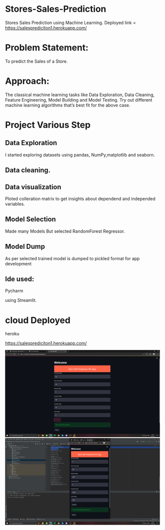 # Stores-Sales-Prediction
Stores Sales Prediction using Machine Learning.
Deployed link = https://salesprediciton1.herokuapp.com/

# Problem Statement:
To predict the Sales of a Store.

# Approach:
The classical machine learning tasks like Data Exploration, Data Cleaning,
Feature Engineering, Model Building and Model Testing. Try out different machine
learning algorithms that’s best fit for the above case.

# Project Various Step
## Data Exploration
I started exploring datasets using pandas, NumPy,matplotlib and seaborn.

## Data cleaning.

## Data visualization
Ploted colleration matrix to get insights about dependend and independed variables.

## Model Selection 
Made many Models
But selected RandomForest Regressor.

## Model Dump
As per selected trained model is dumped to pickled format for app development

## Ide used:
Pycharm

using Streamlit.

# cloud Deployed 
heroku 

https://salesprediciton1.herokuapp.com/

![name-of-you-image](https://github.com/HeyKashit/Rain-fall-predication-in-Australia/blob/main/Screenshot%20(5).png)
![name-of-you-image](https://github.com/HeyKashit/Rain-fall-predication-in-Australia/blob/main/Screenshot%20(6).png)
